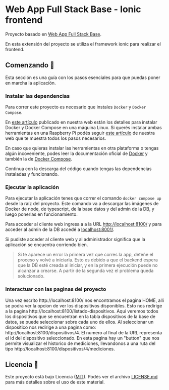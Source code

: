 Web App Full Stack Base - Ionic frontend
========================================

Proyecto basado en [Web App Full Stack Base](https://github.com/gotoiot/app-fullstack-base).

En esta extensión del proyecto se utiliza el framework ionic para realizar el frontend.

## Comenzando 🚀

Esta sección es una guía con los pasos esenciales para que puedas poner en marcha la aplicación.

### Instalar las dependencias

Para correr este proyecto es necesario que instales `Docker` y `Docker Compose`. 

En [este artículo](https://www.gotoiot.com/pages/articles/docker_installation_linux/) publicado en nuestra web están los detalles para instalar Docker y Docker Compose en una máquina Linux. Si querés instalar ambas herramientas en una Raspberry Pi podés seguir [este artículo](https://www.gotoiot.com/pages/articles/rpi_docker_installation) de nuestra web que te muestra todos los pasos necesarios.

En caso que quieras instalar las herramientas en otra plataforma o tengas algún incoveniente, podes leer la documentación oficial de [Docker](https://docs.docker.com/get-docker/) y también la de [Docker Compose](https://docs.docker.com/compose/install/).

Continua con la descarga del código cuando tengas las dependencias instaladas y funcionando.

### Ejecutar la aplicación

Para ejecutar la aplicación tenes que correr el comando `docker compose up` desde la raíz del proyecto. Este comando va a descargar las imágenes de Docker de node, de typescript, de la base datos y del admin de la DB, y luego ponerlas en funcionamiento. 

Para acceder al cliente web ingresa a a la URL [http://localhost:8100/](http://localhost:8100/) y para acceder al admin de la DB accedé a [localhost:8001/](http://localhost:8001/). 

Si pudiste acceder al cliente web y al administrador significa que la aplicación se encuentra corriendo bien. 

> Si te aparece un error la primera vez que corres la app, deteńe el proceso y volvé a iniciarla. Esto es debido a que el backend espera que la DB esté creada al iniciar, y en la primera ejecución puede no alcanzar a crearse. A partir de la segunda vez el problema queda solucionado.

### Interactuar con las paginas del proyecto
Una vez escrito http://localhost:8100/ nos encontramos el pagina HOME, alli se podra ver la opcion de ver los dispositivos disponibles. Esto nos redirige a la pagina http://localhost:8100/listado-dispositivos. Aqui veremos todos los dispositivos que se encuentran en la tabla dispositivos de la base de datos, se puede seleccionar sobre cada uno de ellos. 
Al seleccionar un dispositico nos redirige a una pagina como: http://localhost:8100/dispositivos/4. El numero al final de la URL representa el id del dispositivo seleccionado. En esta pagina hay un "button" que nos permite visualizar el historico de mediciones, llevandonos a una ruta del tipo http://localhost:8100/dispositivos/4/mediciones.

## Licencia 📄

Este proyecto está bajo Licencia ([MIT](https://choosealicense.com/licenses/mit/)). Podés ver el archivo [LICENSE.md](LICENSE.md) para más detalles sobre el uso de este material.
